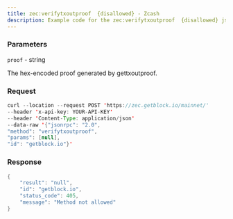```yaml
---
title: zec:verifytxoutproof  {disallowed} - Zcash
description: Example code for the zec:verifytxoutproof  {disallowed} json-rpc method. Сomplete guide on how to use zec:verifytxoutproof  {disallowed} json-rpc in GetBlock.io Web3 documentation.
---
```


### Parameters


`proof` - string

The hex-encoded proof generated by gettxoutproof.

### Request

``` java
curl --location --request POST 'https://zec.getblock.io/mainnet/' 
--header 'x-api-key: YOUR-API-KEY' 
--header 'Content-Type: application/json' 
--data-raw '{"jsonrpc": "2.0",
"method": "verifytxoutproof",
"params": [null],
"id": "getblock.io"}'
```

###  Response

``` java
{
    "result": "null",
    "id": "getblock.io",
    "status_code": 405,
    "message": "Method not allowed"
}
```

